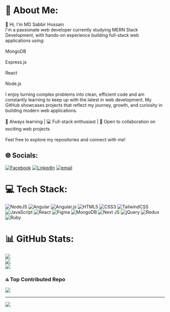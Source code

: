 # 💫 About Me:
👋 Hi, I'm MD Sabbir Hossain<br>I'm a passionate web developer currently studying MERN Stack Development, with hands-on experience building full-stack web applications using:<br><br>MongoDB<br><br>Express.js<br><br>React<br><br>Node.js<br><br>I enjoy turning complex problems into clean, efficient code and am constantly learning to keep up with the latest in web development. My GitHub showcases projects that reflect my journey, growth, and curiosity in building modern web applications.<br><br>🔧 Always learning | 💻 Full-stack enthusiast | 🚀 Open to collaboration on exciting web projects<br><br>Feel free to explore my repositories and connect with me!


## 🌐 Socials:
[![Facebook](https://img.shields.io/badge/Facebook-%231877F2.svg?logo=Facebook&logoColor=white)](https://facebook.com/https://www.facebook.com/mdsabbir.hosen.332/) [![LinkedIn](https://img.shields.io/badge/LinkedIn-%230077B5.svg?logo=linkedin&logoColor=white)](https://linkedin.com/in/www.linkedin.com/in/md-sabbir-hossain-8059671b7) [![email](https://img.shields.io/badge/Email-D14836?logo=gmail&logoColor=white)](mailto:sabbirhp450@gmail.com) 

# 💻 Tech Stack:
![NodeJS](https://img.shields.io/badge/node.js-6DA55F?style=for-the-badge&logo=node.js&logoColor=white) ![Angular](https://img.shields.io/badge/angular-%23DD0031.svg?style=for-the-badge&logo=angular&logoColor=white) ![Angular.js](https://img.shields.io/badge/angular.js-%23E23237.svg?style=for-the-badge&logo=angularjs&logoColor=white) ![HTML5](https://img.shields.io/badge/html5-%23E34F26.svg?style=for-the-badge&logo=html5&logoColor=white) ![CSS3](https://img.shields.io/badge/css3-%231572B6.svg?style=for-the-badge&logo=css3&logoColor=white) ![TailwindCSS](https://img.shields.io/badge/tailwindcss-%2338B2AC.svg?style=for-the-badge&logo=tailwind-css&logoColor=white) ![JavaScript](https://img.shields.io/badge/javascript-%23323330.svg?style=for-the-badge&logo=javascript&logoColor=%23F7DF1E) ![React](https://img.shields.io/badge/react-%2320232a.svg?style=for-the-badge&logo=react&logoColor=%2361DAFB) ![Figma](https://img.shields.io/badge/figma-%23F24E1E.svg?style=for-the-badge&logo=figma&logoColor=white) ![MongoDB](https://img.shields.io/badge/MongoDB-%234ea94b.svg?style=for-the-badge&logo=mongodb&logoColor=white) ![Next JS](https://img.shields.io/badge/Next-black?style=for-the-badge&logo=next.js&logoColor=white) ![jQuery](https://img.shields.io/badge/jquery-%230769AD.svg?style=for-the-badge&logo=jquery&logoColor=white) ![Redux](https://img.shields.io/badge/redux-%23593d88.svg?style=for-the-badge&logo=redux&logoColor=white) ![Ruby](https://img.shields.io/badge/ruby-%23CC342D.svg?style=for-the-badge&logo=ruby&logoColor=white)
# 📊 GitHub Stats:
![](https://github-readme-stats.vercel.app/api?username=SE-Sabbir&theme=github_dark&hide_border=true&include_all_commits=false&count_private=false)<br/>
![](https://nirzak-streak-stats.vercel.app/?user=SE-Sabbir&theme=github_dark&hide_border=true)<br/>
![](https://github-readme-stats.vercel.app/api/top-langs/?username=SE-Sabbir&theme=github_dark&hide_border=true&include_all_commits=false&count_private=false&layout=compact)

### 🔝 Top Contributed Repo
![](https://github-contributor-stats.vercel.app/api?username=SE-Sabbir&limit=5&theme=dark&combine_all_yearly_contributions=true)

---
[![](https://visitcount.itsvg.in/api?id=SE-Sabbir&icon=1&color=0)](https://visitcount.itsvg.in)

<!-- Proudly created with GPRM ( https://gprm.itsvg.in ) -->

